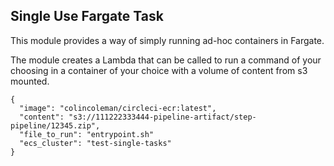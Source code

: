 ## Single Use Fargate Task

This module provides a way of simply running ad-hoc containers in Fargate.

The module creates a Lambda that can be called to run a command of your choosing in a container of your choice with a
volume of content from s3 mounted.

```$xslt
{
  "image": "colincoleman/circleci-ecr:latest",
  "content": "s3://111222333444-pipeline-artifact/step-pipeline/12345.zip",
  "file_to_run": "entrypoint.sh"
  "ecs_cluster": "test-single-tasks"
}
```